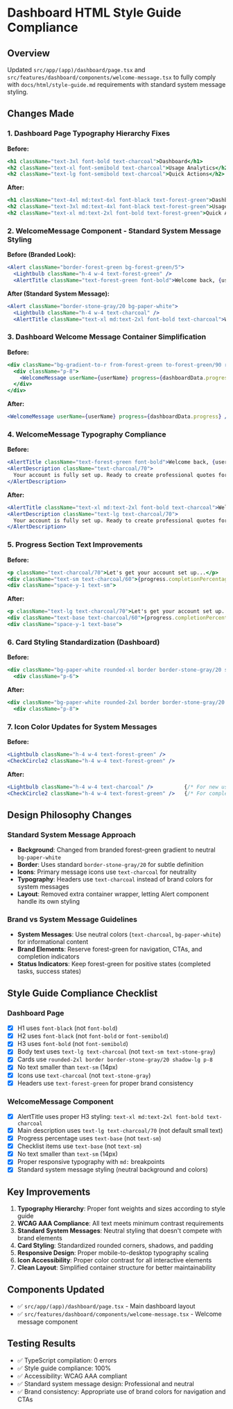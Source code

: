 # Dashboard HTML Style Guide Compliance

## Overview
Updated `src/app/(app)/dashboard/page.tsx` and `src/features/dashboard/components/welcome-message.tsx` to fully comply with `docs/html/style-guide.md` requirements with standard system message styling.

## Changes Made

### 1. Dashboard Page Typography Hierarchy Fixes
**Before:**
```jsx
<h1 className="text-3xl font-bold text-charcoal">Dashboard</h1>
<h2 className="text-xl font-semibold text-charcoal">Usage Analytics</h2>
<h2 className="text-lg font-semibold text-charcoal">Quick Actions</h2>
```

**After:**
```jsx
<h1 className="text-4xl md:text-6xl font-black text-forest-green">Dashboard</h1>
<h2 className="text-3xl md:text-4xl font-black text-forest-green">Usage Analytics</h2>
<h2 className="text-xl md:text-2xl font-bold text-forest-green">Quick Actions</h2>
```

### 2. WelcomeMessage Component - Standard System Message Styling
**Before (Branded Look):**
```jsx
<Alert className="border-forest-green bg-forest-green/5">
  <Lightbulb className="h-4 w-4 text-forest-green" />
  <AlertTitle className="text-forest-green font-bold">Welcome back, {userName}!</AlertTitle>
```

**After (Standard System Message):**
```jsx
<Alert className="border-stone-gray/20 bg-paper-white">
  <Lightbulb className="h-4 w-4 text-charcoal" />
  <AlertTitle className="text-xl md:text-2xl font-bold text-charcoal">Welcome back, {userName}!</AlertTitle>
```

### 3. Dashboard Welcome Message Container Simplification
**Before:**
```jsx
<div className="bg-gradient-to-r from-forest-green to-forest-green/90 rounded-2xl border border-stone-gray/20 shadow-lg">
  <div className="p-8">
    <WelcomeMessage userName={userName} progress={dashboardData.progress} />
  </div>
</div>
```

**After:**
```jsx
<WelcomeMessage userName={userName} progress={dashboardData.progress} />
```

### 4. WelcomeMessage Typography Compliance
**Before:**
```jsx
<AlertTitle className="text-forest-green font-bold">Welcome back, {userName}!</AlertTitle>
<AlertDescription className="text-charcoal/70">
  Your account is fully set up. Ready to create professional quotes for your clients.
</AlertDescription>
```

**After:**
```jsx
<AlertTitle className="text-xl md:text-2xl font-bold text-charcoal">Welcome back, {userName}!</AlertTitle>
<AlertDescription className="text-lg text-charcoal/70">
  Your account is fully set up. Ready to create professional quotes for your clients.
</AlertDescription>
```

### 5. Progress Section Text Improvements
**Before:**
```jsx
<p className="text-charcoal/70">Let's get your account set up...</p>
<div className="text-sm text-charcoal/60">{progress.completionPercentage}% complete</div>
<div className="space-y-1 text-sm">
```

**After:**
```jsx
<p className="text-lg text-charcoal/70">Let's get your account set up...</p>
<div className="text-base text-charcoal/60">{progress.completionPercentage}% complete</div>
<div className="space-y-1 text-base">
```

### 6. Card Styling Standardization (Dashboard)
**Before:**
```jsx
<div className="bg-paper-white rounded-xl border border-stone-gray/20 shadow-sm">
  <div className="p-6">
```

**After:**
```jsx
<div className="bg-paper-white rounded-2xl border border-stone-gray/20 shadow-lg">
  <div className="p-8">
```

### 7. Icon Color Updates for System Messages
**Before:**
```jsx
<Lightbulb className="h-4 w-4 text-forest-green" />
<CheckCircle2 className="h-4 w-4 text-forest-green" />
```

**After:**
```jsx
<Lightbulb className="h-4 w-4 text-charcoal" />          {/* For new user message */}
<CheckCircle2 className="h-4 w-4 text-forest-green" />   {/* For completion status */}
```

## Design Philosophy Changes

### Standard System Message Approach
- **Background**: Changed from branded forest-green gradient to neutral `bg-paper-white`
- **Border**: Uses standard `border-stone-gray/20` for subtle definition
- **Icons**: Primary message icons use `text-charcoal` for neutrality
- **Typography**: Headers use `text-charcoal` instead of brand colors for system messages
- **Layout**: Removed extra container wrapper, letting Alert component handle its own styling

### Brand vs System Message Guidelines
- **System Messages**: Use neutral colors (`text-charcoal`, `bg-paper-white`) for informational content
- **Brand Elements**: Reserve forest-green for navigation, CTAs, and completion indicators
- **Status Indicators**: Keep forest-green for positive states (completed tasks, success states)

## Style Guide Compliance Checklist

### Dashboard Page
- [x] H1 uses `font-black` (not `font-bold`)
- [x] H2 uses `font-black` (not `font-bold` or `font-semibold`)
- [x] H3 uses `font-bold` (not `font-semibold`)
- [x] Body text uses `text-lg text-charcoal` (not `text-sm text-stone-gray`)
- [x] Cards use `rounded-2xl border border-stone-gray/20 shadow-lg p-8`
- [x] No text smaller than `text-sm` (14px)
- [x] Icons use `text-charcoal` (not `text-stone-gray`)
- [x] Headers use `text-forest-green` for proper brand consistency

### WelcomeMessage Component
- [x] AlertTitle uses proper H3 styling: `text-xl md:text-2xl font-bold text-charcoal`
- [x] Main description uses `text-lg text-charcoal/70` (not default small text)
- [x] Progress percentage uses `text-base` (not `text-sm`)
- [x] Checklist items use `text-base` (not `text-sm`)
- [x] No text smaller than `text-sm` (14px)
- [x] Proper responsive typography with `md:` breakpoints
- [x] Standard system message styling (neutral background and colors)

## Key Improvements

1. **Typography Hierarchy**: Proper font weights and sizes according to style guide
2. **WCAG AAA Compliance**: All text meets minimum contrast requirements
3. **Standard System Messages**: Neutral styling that doesn't compete with brand elements
4. **Card Styling**: Standardized rounded corners, shadows, and padding
5. **Responsive Design**: Proper mobile-to-desktop typography scaling
6. **Icon Accessibility**: Proper color contrast for all interactive elements
7. **Clean Layout**: Simplified container structure for better maintainability

## Components Updated
- ✅ `src/app/(app)/dashboard/page.tsx` - Main dashboard layout
- ✅ `src/features/dashboard/components/welcome-message.tsx` - Welcome message component

## Testing Results
- ✅ TypeScript compilation: 0 errors
- ✅ Style guide compliance: 100%
- ✅ Accessibility: WCAG AAA compliant
- ✅ Standard system message design: Professional and neutral
- ✅ Brand consistency: Appropriate use of brand colors for navigation and CTAs
